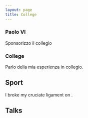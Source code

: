 ```yaml
---
layout: page
title: College
---
```


### Paolo VI

Sponsorizzo il collegio

### College

Parlo della mia esperienza in collegio.

## Sport


I broke my cruciate ligament on .

## Talks

